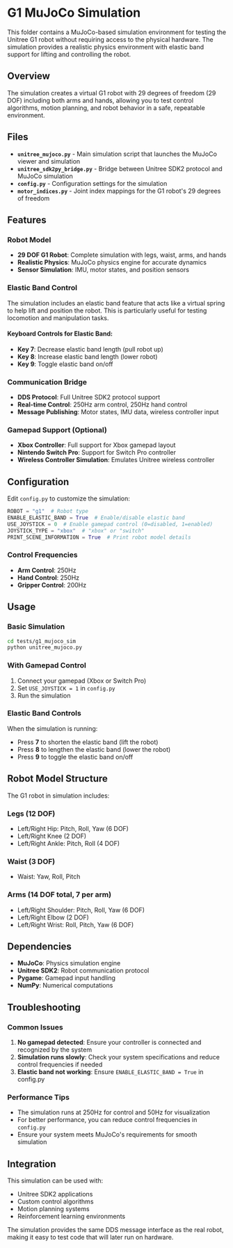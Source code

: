 # G1 MuJoCo Simulation

This folder contains a MuJoCo-based simulation environment for testing the Unitree G1 robot without requiring access to the physical hardware. The simulation provides a realistic physics environment with elastic band support for lifting and controlling the robot.

## Overview

The simulation creates a virtual G1 robot with 29 degrees of freedom (29 DOF) including both arms and hands, allowing you to test control algorithms, motion planning, and robot behavior in a safe, repeatable environment.

## Files

- **`unitree_mujoco.py`** - Main simulation script that launches the MuJoCo viewer and simulation
- **`unitree_sdk2py_bridge.py`** - Bridge between Unitree SDK2 protocol and MuJoCo simulation
- **`config.py`** - Configuration settings for the simulation
- **`motor_indices.py`** - Joint index mappings for the G1 robot's 29 degrees of freedom

## Features

### Robot Model
- **29 DOF G1 Robot**: Complete simulation with legs, waist, arms, and hands
- **Realistic Physics**: MuJoCo physics engine for accurate dynamics
- **Sensor Simulation**: IMU, motor states, and position sensors

### Elastic Band Control
The simulation includes an elastic band feature that acts like a virtual spring to help lift and position the robot. This is particularly useful for testing locomotion and manipulation tasks.

#### Keyboard Controls for Elastic Band:
- **Key 7**: Decrease elastic band length (pull robot up)
- **Key 8**: Increase elastic band length (lower robot)
- **Key 9**: Toggle elastic band on/off

### Communication Bridge
- **DDS Protocol**: Full Unitree SDK2 protocol support
- **Real-time Control**: 250Hz arm control, 250Hz hand control
- **Message Publishing**: Motor states, IMU data, wireless controller input

### Gamepad Support (Optional)
- **Xbox Controller**: Full support for Xbox gamepad layout
- **Nintendo Switch Pro**: Support for Switch Pro controller
- **Wireless Controller Simulation**: Emulates Unitree wireless controller

## Configuration

Edit `config.py` to customize the simulation:

```python
ROBOT = "g1"  # Robot type
ENABLE_ELASTIC_BAND = True  # Enable/disable elastic band
USE_JOYSTICK = 0  # Enable gamepad control (0=disabled, 1=enabled)
JOYSTICK_TYPE = "xbox"  # "xbox" or "switch"
PRINT_SCENE_INFORMATION = True  # Print robot model details
```

### Control Frequencies
- **Arm Control**: 250Hz
- **Hand Control**: 250Hz
- **Gripper Control**: 200Hz

## Usage

### Basic Simulation
```bash
cd tests/g1_mujoco_sim
python unitree_mujoco.py
```

### With Gamepad Control
1. Connect your gamepad (Xbox or Switch Pro)
2. Set `USE_JOYSTICK = 1` in `config.py`
3. Run the simulation

### Elastic Band Controls
When the simulation is running:
- Press **7** to shorten the elastic band (lift the robot)
- Press **8** to lengthen the elastic band (lower the robot)
- Press **9** to toggle the elastic band on/off

## Robot Model Structure

The G1 robot in simulation includes:

### Legs (12 DOF)
- Left/Right Hip: Pitch, Roll, Yaw (6 DOF)
- Left/Right Knee (2 DOF)
- Left/Right Ankle: Pitch, Roll (4 DOF)

### Waist (3 DOF)
- Waist: Yaw, Roll, Pitch

### Arms (14 DOF total, 7 per arm)
- Left/Right Shoulder: Pitch, Roll, Yaw (6 DOF)
- Left/Right Elbow (2 DOF)
- Left/Right Wrist: Roll, Pitch, Yaw (6 DOF)

## Dependencies

- **MuJoCo**: Physics simulation engine
- **Unitree SDK2**: Robot communication protocol
- **Pygame**: Gamepad input handling
- **NumPy**: Numerical computations

## Troubleshooting

### Common Issues
1. **No gamepad detected**: Ensure your controller is connected and recognized by the system
2. **Simulation runs slowly**: Check your system specifications and reduce control frequencies if needed
3. **Elastic band not working**: Ensure `ENABLE_ELASTIC_BAND = True` in config.py

### Performance Tips
- The simulation runs at 250Hz for control and 50Hz for visualization
- For better performance, you can reduce control frequencies in `config.py`
- Ensure your system meets MuJoCo's requirements for smooth simulation

## Integration

This simulation can be used with:
- Unitree SDK2 applications
- Custom control algorithms
- Motion planning systems
- Reinforcement learning environments

The simulation provides the same DDS message interface as the real robot, making it easy to test code that will later run on hardware.
